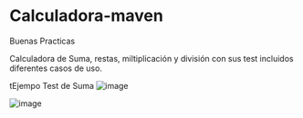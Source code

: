 # Calculadora-maven
Buenas Practicas 

Calculadora de Suma, restas, miltiplicación y división con sus test incluidos diferentes casos de uso.

tEjempo Test de Suma
![image](https://user-images.githubusercontent.com/92740455/174841930-c819a1c9-9874-4600-8869-2066206195fb.png)

![image](https://user-images.githubusercontent.com/92740455/174841893-9e32ad54-e06f-41cc-adf5-ba5de446472a.png)

